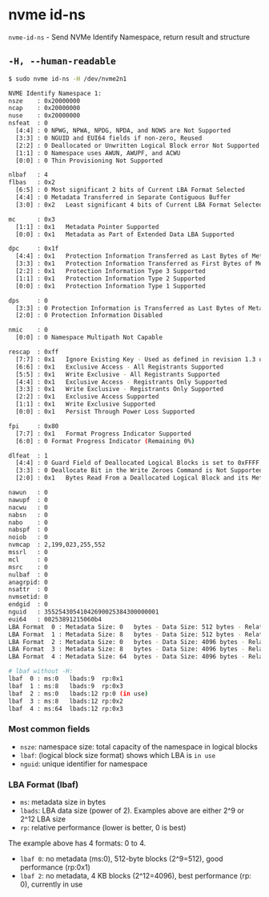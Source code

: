 # nvme id-ns

`nvme-id-ns` - Send NVMe Identify Namespace, return result and structure

## `-H, --human-readable`
```bash
$ sudo nvme id-ns -H /dev/nvme2n1

NVME Identify Namespace 1:
nsze    : 0x20000000
ncap    : 0x20000000
nuse    : 0x20000000
nsfeat  : 0
  [4:4] : 0	NPWG, NPWA, NPDG, NPDA, and NOWS are Not Supported
  [3:3] : 0	NGUID and EUI64 fields if non-zero, Reused
  [2:2] : 0	Deallocated or Unwritten Logical Block error Not Supported
  [1:1] : 0	Namespace uses AWUN, AWUPF, and ACWU
  [0:0] : 0	Thin Provisioning Not Supported

nlbaf   : 4
flbas   : 0x2
  [6:5] : 0	Most significant 2 bits of Current LBA Format Selected
  [4:4] : 0	Metadata Transferred in Separate Contiguous Buffer
  [3:0] : 0x2	Least significant 4 bits of Current LBA Format Selected

mc      : 0x3
  [1:1] : 0x1	Metadata Pointer Supported
  [0:0] : 0x1	Metadata as Part of Extended Data LBA Supported

dpc     : 0x1f
  [4:4] : 0x1	Protection Information Transferred as Last Bytes of Metadata Supported
  [3:3] : 0x1	Protection Information Transferred as First Bytes of Metadata Supported
  [2:2] : 0x1	Protection Information Type 3 Supported
  [1:1] : 0x1	Protection Information Type 2 Supported
  [0:0] : 0x1	Protection Information Type 1 Supported

dps     : 0
  [3:3] : 0	Protection Information is Transferred as Last Bytes of Metadata
  [2:0] : 0	Protection Information Disabled

nmic    : 0
  [0:0] : 0	Namespace Multipath Not Capable

rescap  : 0xff
  [7:7] : 0x1	Ignore Existing Key - Used as defined in revision 1.3 or later
  [6:6] : 0x1	Exclusive Access - All Registrants Supported
  [5:5] : 0x1	Write Exclusive - All Registrants Supported
  [4:4] : 0x1	Exclusive Access - Registrants Only Supported
  [3:3] : 0x1	Write Exclusive - Registrants Only Supported
  [2:2] : 0x1	Exclusive Access Supported
  [1:1] : 0x1	Write Exclusive Supported
  [0:0] : 0x1	Persist Through Power Loss Supported

fpi     : 0x80
  [7:7] : 0x1	Format Progress Indicator Supported
  [6:0] : 0	Format Progress Indicator (Remaining 0%)

dlfeat  : 1
  [4:4] : 0	Guard Field of Deallocated Logical Blocks is set to 0xFFFF
  [3:3] : 0	Deallocate Bit in the Write Zeroes Command is Not Supported
  [2:0] : 0x1	Bytes Read From a Deallocated Logical Block and its Metadata are 0x00

nawun   : 0
nawupf  : 0
nacwu   : 0
nabsn   : 0
nabo    : 0
nabspf  : 0
noiob   : 0
nvmcap  : 2,199,023,255,552
mssrl   : 0
mcl     : 0
msrc    : 0
nulbaf  : 0
anagrpid: 0
nsattr	: 0
nvmsetid: 0
endgid  : 0
nguid   : 35525430541042690025384300000001
eui64   : 00253891215060b4
LBA Format  0 : Metadata Size: 0   bytes - Data Size: 512 bytes - Relative Performance: 0x1 Better
LBA Format  1 : Metadata Size: 8   bytes - Data Size: 512 bytes - Relative Performance: 0x3 Degraded
LBA Format  2 : Metadata Size: 0   bytes - Data Size: 4096 bytes - Relative Performance: 0 Best (in use)
LBA Format  3 : Metadata Size: 8   bytes - Data Size: 4096 bytes - Relative Performance: 0x2 Good
LBA Format  4 : Metadata Size: 64  bytes - Data Size: 4096 bytes - Relative Performance: 0x3 Degraded

# lbaf without -H:
lbaf  0 : ms:0   lbads:9  rp:0x1
lbaf  1 : ms:8   lbads:9  rp:0x3
lbaf  2 : ms:0   lbads:12 rp:0 (in use)
lbaf  3 : ms:8   lbads:12 rp:0x2
lbaf  4 : ms:64  lbads:12 rp:0x3
```

### Most common fields
- `nsze`: namespace size: total capacity of the namespace in logical blocks
- `lbaf`: (logical block size format) shows which LBA is `in use`
- `nguid`: unique identifier for namespace

### LBA Format (lbaf)
- `ms`: metadata size in bytes
- `lbads`: LBA data size (power of 2). Examples above are either 2^9 or 2^12 LBA size
- `rp`: relative performance (lower is better, 0 is best)

The example above has 4 formats: 0 to 4.
- `lbaf 0`: no metadata (ms:0), 512-byte blocks (2^9=512), good performance (rp:0x1)
- `lbaf 2`: no metadata, 4 KB blocks (2^12=4096), best performance (rp: 0), currently in use
